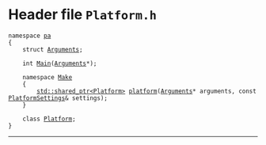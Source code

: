 # Header file `Platform.h`<a id="Platform.h"></a>

<pre><code class="language-cpp">namespace <a href='doc_Rect.md#Rect.h'>pa</a>
{
    struct <a href='doc_Platform.md#Platform.h'>Arguments</a>;
    
    int <a href='doc_Platform.md#Platform.h'>Main</a>(<a href='doc_Platform.md#Platform.h'>Arguments</a>*);
    
    namespace <a href='doc_Platform.md#Platform.h'>Make</a>
    {
        <a href='http://en.cppreference.com/mwiki/index.php?title=Special%3ASearch&search=std::shared_ptr%3cPlatform%3e'>std::shared_ptr&lt;Platform&gt;</a> <a href='doc_Platform.md#Platform.h'>platform</a>(<a href='doc_Platform.md#Platform.h'>Arguments</a>* arguments, const <a href='doc_PlatformSettings.md#PlatformSettings.h'>PlatformSettings</a>&amp; settings);
    }
    
    class <a href='doc_Platform.md#Platform.h'>Platform</a>;
}</code></pre>

-----
